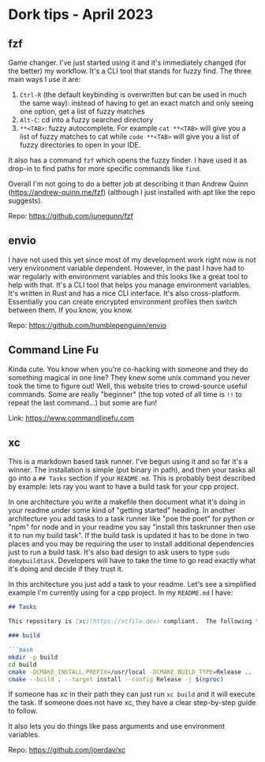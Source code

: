 # Dork tips - April 2023

## fzf

Game changer. I've just started using it and it's immediately changed (for the better) my workflow. It's a CLI tool that stands for fuzzy find. The three main ways I use it are:

1. `Ctrl-R` (the default keybinding is overwritten but can be used in much the same way): instead of having to get an exact match and only seeing one option, get a list of fuzzy matches
2. `Alt-C`: cd into a fuzzy searched directory
3. `**<TAB>`: fuzzy autocomplete. For example `cat **<TAB>` will give you a list of fuzzy matches to cat while `code **<TAB>` will give you a list of fuzzy directories to open in your IDE.

It also has a command `fzf` which opens the fuzzy finder. I have used it as drop-in to find paths for more specific commands like `find`.

Overall I'm not going to do a better job at describing it than Andrew Quinn (<https://andrew-quinn.me/fzf>) (although I just installed with apt like the repo suggests).

Repo: <https://github.com/junegunn/fzf>

## envio

I have not used this yet since most of my development work right now is not very environment variable dependent. However, in the past I have had to war regularly with environment variables and this looks like a great tool to help with that. It's a CLI tool that helps you manage environment variables. It's written in Rust and has a nice CLI interface. It's also cross-platform. Essentially you can create encrypted environment profiles then switch between them. If you know, you know.

Repo: <https://github.com/humblepenguinn/envio>

## Command Line Fu

Kinda cute. You know when you're co-hacking with someone and they do something magical in one line? They knew some unix command you never took the time to figure out! Well, this website tries to crowd-source useful commands. Some are really "beginner" (the top voted of all time is `!!` to repeat the last command...) but some are fun!

Link: <https://www.commandlinefu.com>

## xc

This is a markdown based task runner. I've begun using it and so far it's a winner. The installation is simple (put binary in path), and then your tasks all go into a `## Tasks` section if your `README.md`. This is probably best described by example: lets ray you want to have a build task for your cpp project.

In one architecture you write a makefile then document what it's doing in your readme under some kind of "getting started" heading. In another architecture you add tasks to a task runner like "poe the poet" for python or "npm" for node and in your readme you say "install this taskrunner then use it to run my build task". If the build task is updated it has to be done in two places and you may be requiring the user to install additional dependencies just to run a build task. It's also bad design to ask users to type `sudo domybuildtask`. Developers will have to take the time to go read exactly what it's doing and decide if they trust it.

In this architecture you just add a task to your readme. Let's see a simplified example I'm currently using for a cpp project. In my `README.md` I have:

```markdown
## Tasks

This repository is [xc](https://xcfile.dev) compliant.  The following tasks are available:

### build

```bash
mkdir -p build
cd build
cmake -DCMAKE_INSTALL_PREFIX=/usr/local -DCMAKE_BUILD_TYPE=Release ..
cmake --build . --target install --config Release -j $(nproc)
```

If someone has xc in their path they can just run `xc build` and it will execute the task. If someone does not have xc, they have a clear step-by-step guide to follow.

It also lets you do things like pass arguments and use environment variables.

Repo: <https://github.com/joerdav/xc>